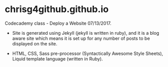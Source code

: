 # chrisg4github.github.io

Codecademy class - Deploy a Website 07/13/2017.

- Site is generated using Jekyll (jekyll is written in ruby), and it is a blog aware site which means it is set up for any number of posts to be displayed on the site.

- HTML, CSS, Sass pre-processor (Syntactically Awesome Style Sheets), Liquid template language (written in Ruby).  

